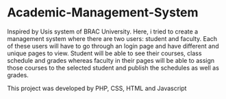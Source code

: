 # Academic-Management-System
Inspired by Usis system of BRAC University. Here, i tried to create a management system where there are two users: student and faculty. Each of these users will have to go through an login page and have different and unique pages to view. Student will be able to see their courses, class schedule and grades whereas faculty in their pages will be able to assign those courses to the selected student and publish the schedules as well as grades.

This project was developed by PHP, CSS, HTML and Javascript 
